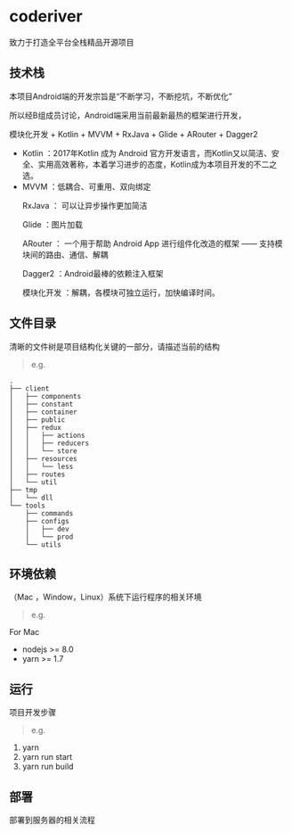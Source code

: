 # coderiver

致力于打造全平台全栈精品开源项目

## 技术栈

本项目Android端的开发宗旨是“不断学习，不断挖坑，不断优化”

所以经B组成员讨论，Android端采用当前最新最热的框架进行开发，

模块化开发 + Kotlin + MVVM + RxJava + Glide + ARouter + Dagger2

<ul>
  <li>
Kotlin ：2017年Kotlin 成为 Android 官方开发语言，而Kotlin又以简洁、安全、实用高效著称，本着学习进步的态度，Kotlin成为本项目开发的不二之选。
  </li>
 <li>
MVVM ：低耦合、可重用、双向绑定
  </li>    

RxJava ： 可以让异步操作更加简洁

Glide ：图片加载

ARouter ： 一个用于帮助 Android App 进行组件化改造的框架 —— 支持模块间的路由、通信、解耦

Dagger2 ：Android最棒的依赖注入框架

模块化开发 ：解耦，各模块可独立运行，加快编译时间。
  </li>
</ul>

## 文件目录

清晰的文件树是项目结构化关键的一部分，请描述当前的结构

> e.g.

```
.
├── client
│   ├── components
│   ├── constant
│   ├── container
│   ├── public
│   ├── redux
│   │   ├── actions
│   │   ├── reducers
│   │   └── store
│   ├── resources
│   │   └── less
│   ├── routes
│   └── util
├── tmp
│   └── dll
└── tools
    ├── commands
    ├── configs
    │   ├── dev
    │   └── prod
    └── utils
```

## 环境依赖

（Mac ，Window，Linux）系统下运行程序的相关环境

> e.g.

For Mac

- nodejs >= 8.0
- yarn >= 1.7

## 运行

项目开发步骤

> e.g.

1. yarn
2. yarn run start
3. yarn run build

## 部署

部署到服务器的相关流程

[^notice]: 此文档为项目主要内容，每个小组根据自己情况完善`README`

